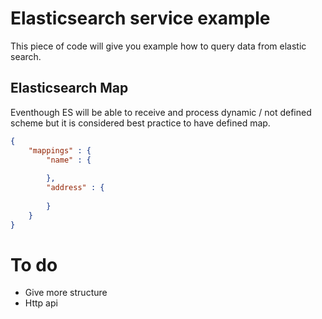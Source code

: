 # Elasticsearch service example
This piece of code will give you example how to query data from elastic search.

## Elasticsearch Map
Eventhough ES will be able to receive and process dynamic / not defined scheme but it is considered best practice to have defined map.

```json
{
    "mappings" : {
        "name" : {
            
        },
        "address" : {
            
        }
    }
}
```

# To do
* Give more structure
* Http api